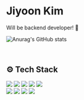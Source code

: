 <div align="left">
  
# Jiyoon Kim
Will be backend developer! 🐥

![Anurag's GitHub stats](https://github-readme-stats.vercel.app/api?username=asyooniverse&show_icons=true&theme=onedark)

<br>

## ⚙️ Tech Stack
<img src="https://img.shields.io/badge/springboot-6DB33F?style=for-the-badge&logo=springboot&logoColor=white"> <img src="https://img.shields.io/badge/MySQL-4479A1?style=for-the-badge&logo=MySQL&logoColor=white"> <img src="https://img.shields.io/badge/Thymeleaf-005F0F?style=for-the-badge&logo=Thymeleaf&logoColor=white"> <img src="https://img.shields.io/badge/Firebase-FFCA28?style=for-the-badge&logo=Firebase&logoColor=white"> <img src="https://img.shields.io/badge/Hibernate-59666C?style=for-the-badge&logo=Hibernate&logoColor=white"> <br> <img src="https://img.shields.io/badge/Amazon%20EC2-FF9900?style=for-the-badge&logo=Amazon%20EC2&logoColor=white"> <img src="https://img.shields.io/badge/Amazon%20RDS-527FFF?style=for-the-badge&logo=Amazon%20RDS&logoColor=white"> <img src="https://img.shields.io/badge/Amazon%20S3-569A31?style=for-the-badge&logo=Amazon%20S3&logoColor=white"> <img src="https://img.shields.io/badge/GitHub%20Actions-2088FF?style=for-the-badge&logo=GitHub%20Actions&logoColor=white">
</div>
